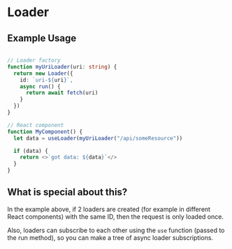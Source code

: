 

# Loader

## Example Usage

```typescript

// Loader factory
function myUriLoader(uri: string) {
  return new Loader({
    id: `uri-${uri}`,
    async run() {
      return await fetch(uri)
    }
  })
}

// React component
function MyComponent() {
  let data = useLoader(myUriLoader("/api/someResource"))

  if (data) {
    return <>`got data: ${data}`</>
  }
}
```

## What is special about this?

In the example above, if 2 loaders are created (for example in different React components) with the same ID, then the request is only loaded once.

Also, loaders can subscribe to each other using the `use` function (passed to the run method), so you can make a tree of async loader subscriptions.
